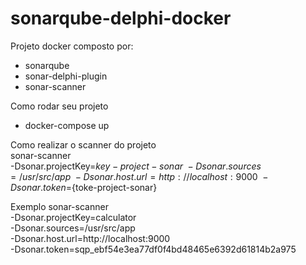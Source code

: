 # sonarqube-delphi-docker
Projeto docker composto por:
  - sonarqube
  - sonar-delphi-plugin 
  - sonar-scanner
  
Como rodar seu projeto
  - docker-compose up
  
Como realizar o scanner do projeto  
  sonar-scanner \
    -Dsonar.projectKey=${key-project-sonar} \
    -Dsonar.sources=/usr/src/app \
    -Dsonar.host.url=http://localhost:9000 \
    -Dsonar.token=${toke-project-sonar}

  Exemplo
    sonar-scanner \
	  -Dsonar.projectKey=calculator \
	  -Dsonar.sources=/usr/src/app \
      -Dsonar.host.url=http://localhost:9000 \
      -Dsonar.token=sqp_ebf54e3ea77df0f4bd48465e6392d61814b2a975